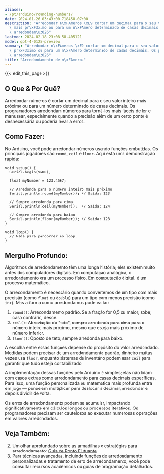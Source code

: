 ```yaml
---
aliases:
- /pt/arduino/rounding-numbers/
date: 2024-01-26 03:43:00.718458-07:00
description: "Arredondar n\xFAmeros \xE9 cortar um decimal para o seu valor inteiro\
  \ mais pr\xF3ximo ou para um n\xFAmero determinado de casas decimais. Os programadores\
  \ arredondam\u2026"
lastmod: 2024-02-18 23:08:58.405121
model: gpt-4-0125-preview
summary: "Arredondar n\xFAmeros \xE9 cortar um decimal para o seu valor inteiro mais\
  \ pr\xF3ximo ou para um n\xFAmero determinado de casas decimais. Os programadores\
  \ arredondam\u2026"
title: "Arredondamento de n\xFAmeros"
---
```


{{< edit_this_page >}}

## O Que & Por Quê?
Arredondar números é cortar um decimal para o seu valor inteiro mais próximo ou para um número determinado de casas decimais. Os programadores arredondam números para torná-los mais fáceis de ler e manusear, especialmente quando a precisão além de um certo ponto é desnecessária ou poderia levar a erros.

## Como Fazer:
No Arduino, você pode arredondar números usando funções embutidas. Os principais jogadores são `round`, `ceil` e `floor`. Aqui está uma demonstração rápida:

```arduino
void setup() {
  Serial.begin(9600);
  
  float myNumber = 123.4567;

  // Arredonda para o número inteiro mais próximo
  Serial.println(round(myNumber)); // Saída: 123

  // Sempre arredonda para cima
  Serial.println(ceil(myNumber));  // Saída: 124

  // Sempre arredonda para baixo
  Serial.println(floor(myNumber)); // Saída: 123
}

void loop() {
  // Nada para percorrer no loop.
}
```

## Mergulho Profundo:
Algoritmos de arredondamento têm uma longa história; eles existem muito antes dos computadores digitais. Em computação analógica, o arredondamento era um processo físico. Em computação digital, é um processo matemático.

O arredondamento é necessário quando convertemos de um tipo com mais precisão (como `float` ou `double`) para um tipo com menos precisão (como `int`). Mas a forma como arredondamos pode variar:

1. `round()`: Arredondamento padrão. Se a fração for 0,5 ou maior, sobe; caso contrário, desce.
2. `ceil()`: Abreviação de "teto", sempre arredonda para cima para o número inteiro mais próximo, mesmo que esteja mais próximo do número inferior.
3. `floor()`: Oposto de teto; sempre arredonda para baixo.

A escolha entre essas funções depende do propósito do valor arredondado. Medidas podem precisar de um arredondamento padrão, dinheiro muitas vezes usa `floor`, enquanto sistemas de inventário podem usar `ceil` para garantir que tudo esteja contabilizado.

A implementação dessas funções pelo Arduino é simples; elas não lidam com casos extras como arredondamento para casas decimais específicas. Para isso, uma função personalizada ou matemática mais profunda entra em jogo — pense em multiplicar para deslocar a decimal, arredondar e depois dividir de volta.

Os erros de arredondamento podem se acumular, impactando significativamente em cálculos longos ou processos iterativos. Os programadores precisam ser cautelosos ao executar numerosas operações em valores arredondados.

## Veja Também:
2. Um olhar aprofundado sobre as armadilhas e estratégias para arredondamento: [Guia de Ponto Flutuante](https://floating-point-gui.de/)
3. Para técnicas avançadas, incluindo funções de arredondamento personalizadas e tratamento de erro de arredondamento, você pode consultar recursos acadêmicos ou guias de programação detalhados.

